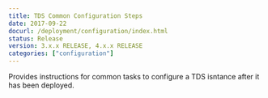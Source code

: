 ```yaml
---
title: TDS Common Configuration Steps
date: 2017-09-22
docurl: /deployment/configuration/index.html
status: Release
version: 3.x.x RELEASE, 4.x.x RELEASE
categories: ["configuration"]
---
```

Provides instructions for common tasks to configure a TDS isntance after it has been deployed.
